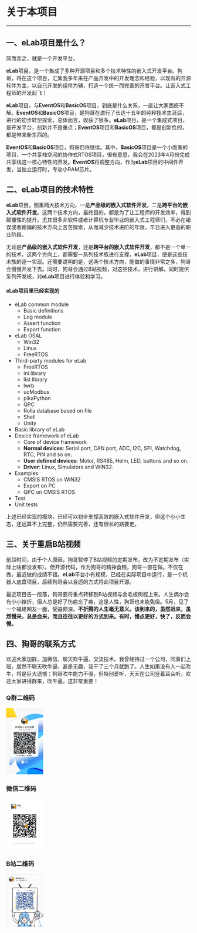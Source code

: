 # 关于本项目
-------
## 一、eLab项目是什么？

简而言之，就是一个开发平台。

**eLab**项目，是一个集成了多种开源项目和多个技术特性的嵌入式开发平台。狗哥，将在这个项目，汇集我多年来在产品开发中的开发理念和经验，以现有的开源软件为主，以自己开发的组件为辅，打造一个统一而完善的开发平台。让嵌入式工程师的开发起飞！

**eLab**项目，与**EventOS**和**BasicOS**项目，到底是什么关系，一直让大家困惑不解。**EventOS**和**BasicOS**项目，是狗哥在进行了长达十五年的纯粹技术生涯后，进行的初步转型探索，总体而言，收获了很多。**eLab**项目，是一个集成式项目，是开发平台，创新并不是重点；**EventOS**项目和**BasicOS**项目，都是创新性的，都是带来新东西的。

**EventOS**和**BasicOS**项目，狗哥仍将继续。其中，**BasicOS**项目是一个小而美的项目，一个共享栈空间的协作式RTOS项目，很有意思，我会在2023年4月份完成共享栈这一核心特性的开发。**EventOS**将调整方向，作为**eLab**项目的中间件开发，当独立运行时，专攻小RAM芯片。

## 二、eLab项目的技术特性
**eLab**项目，侧重两大技术方向，一是**产品级的嵌入式软件开发**，二是**跨平台的嵌入式软件开发**。这两个技术方向，最终目的，都是为了让工程师的开发效率，得到颠覆性的提升。尤其很多非软件或者计算机专业毕业的嵌入式工程师们，不必在错误或者跑偏的技术方向上苦苦探索，从而减少技术进阶的年限，早日进入更高的职业阶段。

无论是**产品级的嵌入式软件开发**，还是**跨平台的嵌入式软件开发**，都不是一个单一的技术，这两个方向上，都需要一系列技术族进行支撑，**eLab**项目，便是这些技术族的逐一实现。还需要说明的是，这两个技术方向，能做的事情非常之多，狗哥会慢慢开发下去。同时，狗哥会通过B站视频，对这些技术，进行讲解，同时提供系列开发板，对**eLab**项目进行体验和学习。

#### eLab项目里已经实现的
+ eLab common module
    + Basic definitions
    + Log module
    + Assert function
    + Export function
+ eLab OSAL
    + Win32
    + Linux
    + FreeRTOS
+ Third-party modules for eLab
    + FreeRTOS
    + ini library
    + list library
    + lwrb
    + ucModbus
    + pikaPython
    + QPC
    + Rolla database based on file
    + Shell
    + Unity
+ Basic library of eLab
+ Device framework of eLab
    + Core of device framework
    + **Normal devices**: Serial port, CAN port, ADC, I2C, SPI, Watchdog, RTC, PIN and so on.
    + **User defined devices**: Motor, RS485, Helm, LED, buttons and so on.
    + **Driver**: Linux, Simulators and WIN32.
+ Examples
    + CMSIS RTOS on WIN32
    + Export on PC
    + QPC on CMSIS RTOS
+ Test
+ Unit tests

上述已经实现的模块，已经可以初步支撑高效的嵌入式软件开发，但这个小小生态，还远算不上完整，仍然需要完善，还有很长的路要走。

## 三、关于重启B站视频

前段时间，由于个人原因，狗哥暂停了B站视频的定期发布，改为不定期发布（实际上啥都没发布）。但开源代码，作为狗哥的精神食粮，狗哥一直在做。不仅在做，最近做的成绩不错。**eLab**平台小有规模，已经在实际项目中运行，是一个机器人底盘项目，后续狗哥会以合适的方式将此项目开源。

最近项目告一段落，狗哥要将重点转移到B站视频与金毛板例程上来。人生偶尔会有小小挫折，但人总是好了伤疤忘了疼，这是人性，狗哥也未能免俗。5月，见了一个福建网友一面，受益颇深。**不折腾的人生毫无意义。该到来的，虽然迟来，虽然慢来，总是会来，而且往往以更好的方式到来。有时，慢点更好，快了，反而会慢。**

## 四、狗哥的联系方式

欢迎大家加群，加微信，聊天吹牛逼，交流技术。我曾经待过一个公司，同事们上班，居然不聊天吹牛逼，甚是无趣，我干了三个月就跑了。人生如果没有人一起吹牛，将是巨大遗憾；狗哥吹牛能力不强，但特别爱听，天天在公司竖着耳朵听。欢迎大家进得群来，吹牛逼，这非常重要！

### Q群二维码

<img src="docs/images/pic_qq_group.jpg" width="20%"  />

### 微信二维码
<img src="docs/images/wechat_gouge.jpg" width="20%"  />

### B站二维码
<img src="docs/images/pic_bilibili.jpg" width="20%"  />
